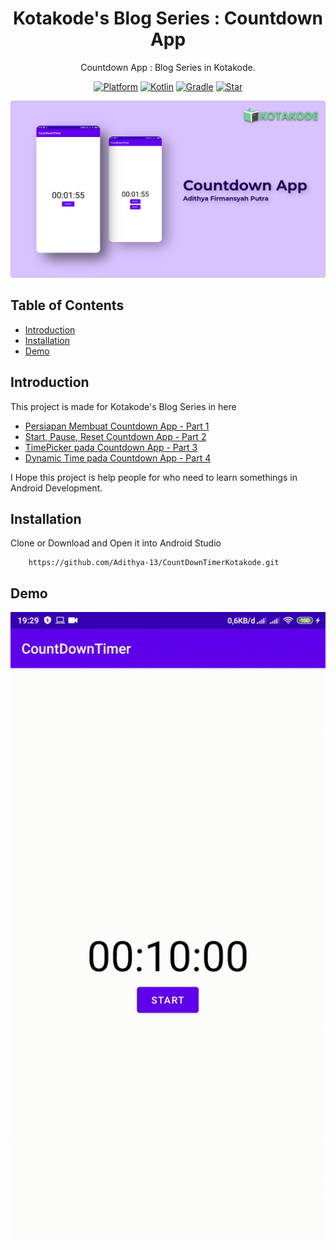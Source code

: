 <h1 align="center">
  Kotakode's Blog Series : Countdown App
</h1>
<p align="center">
  Countdown App : Blog Series in Kotakode.
</p>
<p align="center">
  <a href="http://developer.android.com/index.html"><img alt="Platform" src="https://img.shields.io/badge/platform-Android-green.svg"></a>
  <a href="http://kotlinlang.org"><img alt="Kotlin" src="https://img.shields.io/badge/kotlin-1.4.20-blue.svg"></a>
  <a href="https://developer.android.com/studio/releases/gradle-plugin"><img alt="Gradle" src="https://img.shields.io/badge/gradle-4.1.1-yellow.svg"></a>
  <a href="https://github.com/Adithya-13/CountDownTimerKotakode/"><img alt="Star" src="https://img.shields.io/github/stars/Adithya-13/CountDownTimerKotakode"></a>
</p>

<p align="center">
  <img src="assets/KotakodeCountdownAppThumbnail.png"/>
</p>

## Table of Contents
- [Introduction](#introduction)
- [Installation](#installation)
- [Demo](#demo)

## Introduction

This project is made for Kotakode's Blog Series in here 

* [Persiapan Membuat Countdown App - Part 1](https://kotakode.com/blogs/4265/Persiapan-Membuat-Countdown-App---Part-1)
* [Start, Pause, Reset Countdown App - Part 2](https://kotakode.com/blogs/4268/Start%2C-Pause%2C-Reset-Timer-Countdown-App---Part-2)
* [TimePicker pada Countdown App - Part 3](https://kotakode.com/blogs/4271/TimePicker-pada-Countdown-App---Part-3)
* [Dynamic Time pada Countdown App - Part 4](https://kotakode.com/blogs/4273/Menerapkan-Dynamic-Time-Countdown-App---Part-4)

I Hope this project is help people for who need to learn somethings in Android Development.

## Installation

Clone or Download and Open it into Android Studio
```
    https://github.com/Adithya-13/CountDownTimerKotakode.git
```  

## Demo

![](assets/record_gif.gif?raw=true)
